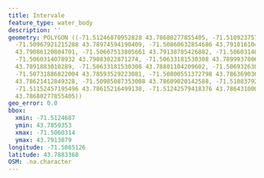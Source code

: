 ```yaml
---
title: Intervale
feature_type: water_body
description: ''
geometry: POLYGON ((-71.51246870952828 43.78680277855405, -71.51092375713608 43.78736044168526,
  -71.50967921215288 43.78974594190409, -71.50860632854686 43.79101610447618, -71.50761927562992
  43.79086120804701, -71.50667513805661 43.79138785426882, -71.5060314078932 43.79135687520754,
  -71.5060314078932 43.79083022871274, -71.50633181530308 43.7899937806235, -71.50620306927041
  43.7891883010289, -71.50633181530308 43.78801104209602, -71.50693263012198 43.78618314675036,
  -71.50731886822004 43.78593529223081, -71.50800551372798 43.78636903696576, -71.50925005871117
  43.78621412849328, -71.50985087353008 43.78609020142588, -71.51083792644702 43.78612118321698,
  -71.51152457195496 43.78615216499138, -71.51242579418376 43.78643100024286, -71.51246870952828
  43.78680277855405))
geo_error: 0.0
bbox:
  xmin: -71.5124687
  ymin: 43.7859353
  xmax: -71.5060314
  ymax: 43.7913879
longitude: -71.5085126
latitude: 43.7883368
OSM: .na.character
---
```

